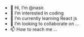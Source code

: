 - 👋 Hi, I’m @nasir.
- 👀 I’m interested in coding
- 🌱 I’m currently learning React js
- 💞️ I’m looking to collaborate on ...
- 📫 How to reach me ...

<!---
nasirmca/nasirmca is a ✨ special ✨ repository because its `README.md` (this file) appears on your GitHub profile.
You can click the Preview link to take a look at your changes.
--->
